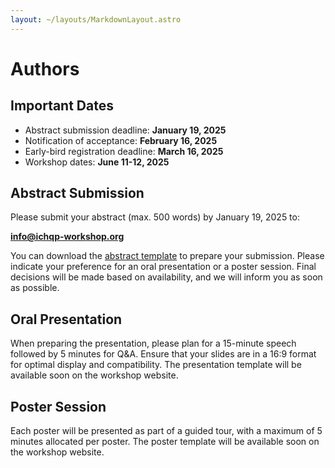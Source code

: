 ```yaml
---
layout: ~/layouts/MarkdownLayout.astro
---
```


# Authors

## Important Dates

- Abstract submission deadline: **January 19, 2025**
- Notification of acceptance: **February 16, 2025**
- Early-bird registration deadline: **March 16, 2025**
- Workshop dates: **June 11-12, 2025**

## Abstract Submission

Please submit your abstract (max. 500 words) by January 19, 2025 to:

**info@ichqp-workshop.org**

You can download the [abstract template](./abstract-template.docx) to prepare your submission. 
Please indicate your preference for an oral presentation or a poster session. 
Final decisions will be made based on availability, and we will inform you as soon as possible.

## Oral Presentation

When preparing the presentation, please plan for a 15-minute speech followed by 5 minutes for Q&A.
Ensure that your slides are in a 16:9 format for optimal display and compatibility.
The presentation template will be available soon on the workshop website.

## Poster Session

Each poster will be presented as part of a guided tour, with a maximum of 5 minutes allocated per poster.
The poster template will be available soon on the workshop website.
